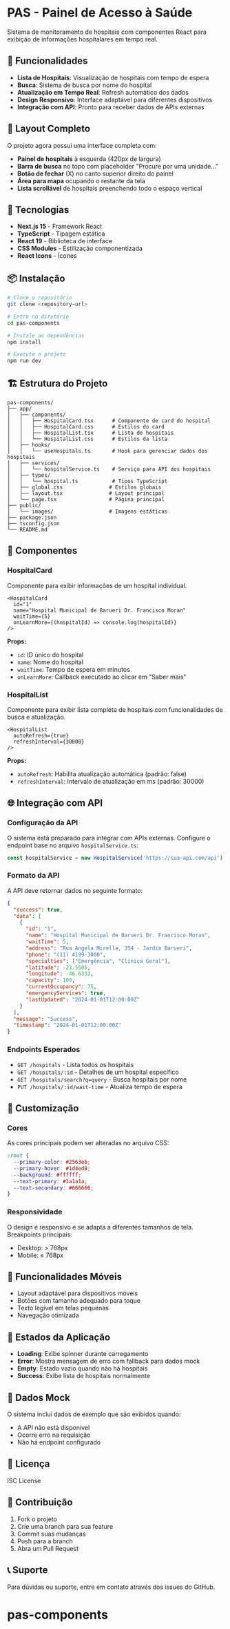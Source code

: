 # PAS - Painel de Acesso à Saúde

Sistema de monitoramento de hospitais com componentes React para exibição de informações hospitalares em tempo real.

## 🏥 Funcionalidades

- **Lista de Hospitais**: Visualização de hospitais com tempo de espera
- **Busca**: Sistema de busca por nome do hospital
- **Atualização em Tempo Real**: Refresh automático dos dados
- **Design Responsivo**: Interface adaptável para diferentes dispositivos
- **Integração com API**: Pronto para receber dados de APIs externas

## 🎯 Layout Completo

O projeto agora possui uma interface completa com:
- **Painel de hospitais** à esquerda (420px de largura)
- **Barra de busca** no topo com placeholder "Procure por uma unidade..."
- **Botão de fechar** (X) no canto superior direito do painel
- **Área para mapa** ocupando o restante da tela
- **Lista scrollável** de hospitais preenchendo todo o espaço vertical

## 🚀 Tecnologias

- **Next.js 15** - Framework React
- **TypeScript** - Tipagem estática
- **React 19** - Biblioteca de interface
- **CSS Modules** - Estilização componentizada
- **React Icons** - Ícones

## 📦 Instalação

```bash
# Clone o repositório
git clone <repository-url>

# Entre no diretório
cd pas-components

# Instale as dependências
npm install

# Execute o projeto
npm run dev
```

## 🏗️ Estrutura do Projeto

```
pas-components/
├── app/
│   ├── components/
│   │   ├── HospitalCard.tsx      # Componente de card do hospital
│   │   ├── HospitalCard.css      # Estilos do card
│   │   ├── HospitalList.tsx      # Lista de hospitais
│   │   └── HospitalList.css      # Estilos da lista
│   ├── hooks/
│   │   └── useHospitals.ts       # Hook para gerenciar dados dos hospitais
│   ├── services/
│   │   └── hospitalService.ts    # Serviço para API dos hospitais
│   ├── types/
│   │   └── hospital.ts           # Tipos TypeScript
│   ├── global.css               # Estilos globais
│   ├── layout.tsx               # Layout principal
│   └── page.tsx                 # Página principal
├── public/
│   └── images/                  # Imagens estáticas
├── package.json
├── tsconfig.json
└── README.md
```

## 🔧 Componentes

### HospitalCard

Componente para exibir informações de um hospital individual.

```tsx
<HospitalCard
  id="1"
  name="Hospital Municipal de Barueri Dr. Francisco Moran"
  waitTime={5}
  onLearnMore={(hospitalId) => console.log(hospitalId)}
/>
```

**Props:**
- `id`: ID único do hospital
- `name`: Nome do hospital
- `waitTime`: Tempo de espera em minutos
- `onLearnMore`: Callback executado ao clicar em "Saber mais"

### HospitalList

Componente para exibir lista completa de hospitais com funcionalidades de busca e atualização.

```tsx
<HospitalList
  autoRefresh={true}
  refreshInterval={30000}
/>
```

**Props:**
- `autoRefresh`: Habilita atualização automática (padrão: false)
- `refreshInterval`: Intervalo de atualização em ms (padrão: 30000)

## 🌐 Integração com API

### Configuração da API

O sistema está preparado para integrar com APIs externas. Configure o endpoint base no arquivo `hospitalService.ts`:

```typescript
const hospitalService = new HospitalService('https://sua-api.com/api')
```

### Formato da API

A API deve retornar dados no seguinte formato:

```json
{
  "success": true,
  "data": [
    {
      "id": "1",
      "name": "Hospital Municipal de Barueri Dr. Francisco Moran",
      "waitTime": 5,
      "address": "Rua Angela Mirella, 354 - Jardim Barueri",
      "phone": "(11) 4199-3000",
      "specialties": ["Emergência", "Clínica Geral"],
      "latitude": -23.5505,
      "longitude": -46.6333,
      "capacity": 100,
      "currentOccupancy": 75,
      "emergencyServices": true,
      "lastUpdated": "2024-01-01T12:00:00Z"
    }
  ],
  "message": "Success",
  "timestamp": "2024-01-01T12:00:00Z"
}
```

### Endpoints Esperados

- `GET /hospitals` - Lista todos os hospitais
- `GET /hospitals/:id` - Detalhes de um hospital específico
- `GET /hospitals/search?q=query` - Busca hospitais por nome
- `PUT /hospitals/:id/wait-time` - Atualiza tempo de espera

## 🎨 Customização

### Cores

As cores principais podem ser alteradas no arquivo CSS:

```css
:root {
  --primary-color: #2563eb;
  --primary-hover: #1d4ed8;
  --background: #ffffff;
  --text-primary: #1a1a1a;
  --text-secondary: #666666;
}
```

### Responsividade

O design é responsivo e se adapta a diferentes tamanhos de tela. Breakpoints principais:

- Desktop: > 768px
- Mobile: ≤ 768px

## 📱 Funcionalidades Móveis

- Layout adaptável para dispositivos móveis
- Botões com tamanho adequado para toque
- Texto legível em telas pequenas
- Navegação otimizada

## 🔄 Estados da Aplicação

- **Loading**: Exibe spinner durante carregamento
- **Error**: Mostra mensagem de erro com fallback para dados mock
- **Empty**: Estado vazio quando não há hospitais
- **Success**: Exibe lista de hospitais normalmente

## 🧪 Dados Mock

O sistema inclui dados de exemplo que são exibidos quando:
- A API não está disponível
- Ocorre erro na requisição
- Não há endpoint configurado

## 📄 Licença

ISC License

## 👥 Contribuição

1. Fork o projeto
2. Crie uma branch para sua feature
3. Commit suas mudanças
4. Push para a branch
5. Abra um Pull Request

## 📞 Suporte

Para dúvidas ou suporte, entre em contato através dos issues do GitHub.
# pas-components
